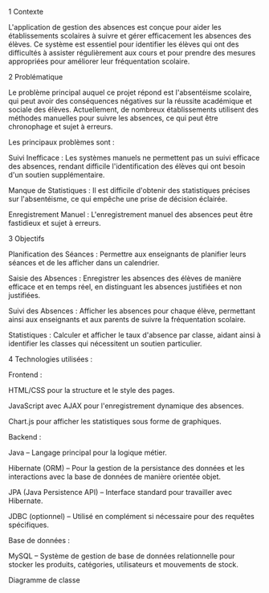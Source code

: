 1 Contexte

L'application de gestion des absences est conçue pour aider les établissements scolaires à suivre et gérer efficacement les absences des élèves. Ce système est essentiel pour identifier les élèves qui ont des difficultés à assister régulièrement aux cours et pour prendre des mesures appropriées pour améliorer leur fréquentation scolaire.

2 Problématique

Le problème principal auquel ce projet répond est l'absentéisme scolaire, qui peut avoir des conséquences négatives sur la réussite académique et sociale des élèves. Actuellement, de nombreux établissements utilisent des méthodes manuelles pour suivre les absences, ce qui peut être chronophage et sujet à erreurs.

Les principaux problèmes sont :

Suivi Inefficace : Les systèmes manuels ne permettent pas un suivi efficace des absences, rendant difficile l'identification des élèves qui ont besoin d'un soutien supplémentaire.

Manque de Statistiques : Il est difficile d'obtenir des statistiques précises sur l'absentéisme, ce qui empêche une prise de décision éclairée.

Enregistrement Manuel : L'enregistrement manuel des absences peut être fastidieux et sujet à erreurs.

3 Objectifs

Planification des Séances : Permettre aux enseignants de planifier leurs séances et de les afficher dans un calendrier.

Saisie des Absences : Enregistrer les absences des élèves de manière efficace et en temps réel, en distinguant les absences justifiées et non justifiées.

Suivi des Absences : Afficher les absences pour chaque élève, permettant ainsi aux enseignants et aux parents de suivre la fréquentation scolaire.

Statistiques : Calculer et afficher le taux d'absence par classe, aidant ainsi à identifier les classes qui nécessitent un soutien particulier.

4 Technologies utilisées :

 Frontend :
 
HTML/CSS pour la structure et le style des pages.

JavaScript avec AJAX pour l'enregistrement dynamique des absences.

Chart.js pour afficher les statistiques sous forme de graphiques.

Backend :

Java – Langage principal pour la logique métier.

Hibernate (ORM) – Pour la gestion de la persistance des données et les interactions avec la base de données de manière orientée objet.

JPA (Java Persistence API) – Interface standard pour travailler avec Hibernate.

JDBC (optionnel) – Utilisé en complément si nécessaire pour des requêtes spécifiques.

Base de données :

MySQL – Système de gestion de base de données relationnelle pour stocker les produits, catégories, utilisateurs et mouvements de stock.

Diagramme de classe 


